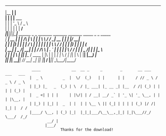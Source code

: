 

  _______ _                                                                                           
 |__   __| |                                                                                          
    | |  | |__   ___                                                                                  
    | |  | '_ \ / _ \                                                                                 
    | |  | | | |  __/                                                                                 
   _|_|__|_|_|_|\___|__ ______            _   _ _______ _______      _______ _____  _    _  _____     
  |  ____|  __ \|  ____|  ____|     /\   | \ | |__   __|_   _\ \    / /_   _|  __ \| |  | |/ ____|    
  | |__  | |__) | |__  | |__       /  \  |  \| |  | |    | |  \ \  / /  | | | |__) | |  | | (___      
  |  __| |  _  /|  __| |  __|     / /\ \ | . ` |  | |    | |   \ \/ /   | | |  _  /| |  | |\___ \     
  | |    | | \ \| |____| |____   / ____ \| |\  |  | |   _| |_   \  /   _| |_| | \ \| |__| |____) |    
  |_|    |_|  \_\______|______| /_/    \_\_| \_|  |_|  |_____|   \/   |_____|_|  \_\\____/|_____/     
                                                                               
                                                                               
                                                                               
                                                                               
                                                                               
                ____              __  __ _     _        _       __ ___   ___   ___  
               |  _ \         _  |  \/  (_)   | |      | |     / // _ \ / _ \ / _ \ 
               | |_) |_   _  (_) | \  / |_ ___| |_ __ _| |__  / /| (_) | | | | (_) |
               |  _ <| | | |     | |\/| | / __| __/ _` | '_ \| '_ \__, | | | |\__, |
               | |_) | |_| |  _  | |  | | \__ \ || (_| | | | | (_) |/ /| |_| |  / / 
               |____/ \__, | (_) |_|  |_|_|___/\__\__,_|_| |_|\___//_/  \___/  /_/  
                       __/ |                                                        
                      |___/                                                                                                                                                         
                             Thanks for the download! 
